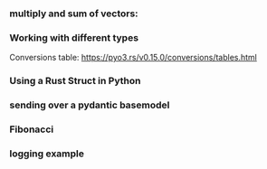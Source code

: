 
### multiply and sum of vectors:
### Working with different types

Conversions table:
https://pyo3.rs/v0.15.0/conversions/tables.html

### Using a Rust Struct in Python

### sending over a pydantic basemodel
### Fibonacci




### logging example



